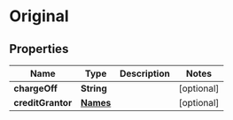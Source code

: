 

# Original


## Properties

| Name | Type | Description | Notes |
|------------ | ------------- | ------------- | -------------|
|**chargeOff** | **String** |  |  [optional] |
|**creditGrantor** | [**Names**](Names.md) |  |  [optional] |



